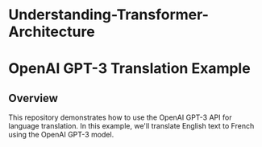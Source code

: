 # Understanding-Transformer-Architecture

# OpenAI GPT-3 Translation Example

## Overview

This repository demonstrates how to use the OpenAI GPT-3 API for language translation. In this example, we'll translate English text to French using the OpenAI GPT-3 model.
